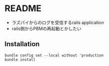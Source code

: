 # README
* ラズパイからのログを受信するrails application
* rails側からPBMの再起動とかしたい

## Installation
```
bundle config set --local without 'production
bundle install
```
